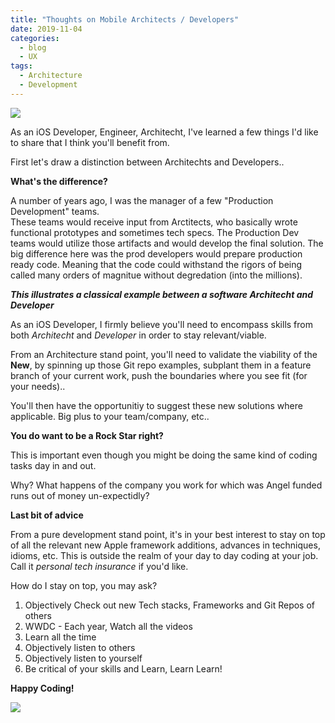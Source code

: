 ```yaml
---
title: "Thoughts on Mobile Architects / Developers"
date: 2019-11-04
categories:
  - blog
  - UX
tags:
  - Architecture
  - Development
---
```


![](https://cjazz.github.io/assets/images/clipartwiki.com-architect-clipart-1437482.png)

As an iOS Developer, Engineer, Architecht, I've learned a few things
I'd like to share that I think you'll benefit from.

First let's draw a distinction between Architechts and Developers..

**What's the difference?**

A number of years ago, I was the manager of a few "Production Development" teams.  
These teams would receive input from Arctitects, who basically wrote functional prototypes and sometimes tech specs.  The Production Dev teams would utilize those artifacts and would develop the final solution.
The big difference here was the prod developers would prepare production ready code.  Meaning that the code could withstand the rigors of being called many orders of magnitue without degredation (into the millions).  

***This illustrates a classical example between a software Architecht and Developer***


As an iOS Developer, I firmly believe you'll need to encompass skills from both *Architecht* and *Developer* in order to stay relevant/viable.

From an Architecture stand point, you'll need to validate the viability of the **New**, by spinning up those Git repo examples, subplant them in a feature branch of your current work, push the boundaries where you see fit (for your needs)..

You'll then have the opportunitiy to suggest these new solutions where applicable.  Big plus to your team/company, etc..  

**You do want to be a Rock Star right?**

This is important even though you might be doing the same kind of coding tasks day in and out.

Why?  What happens of the company you work for which was Angel funded runs out of money un-expectidly?


**Last bit of advice**

From a pure development stand point, it's in your best interest to stay on top of all the relevant new Apple framework additions, advances in techniques, idioms, etc.  This is outside the realm of your day to day coding at your job.   Call it *personal tech insurance* if you'd like.

How do I stay on top, you may ask?

1. Objectively Check out new Tech stacks, Frameworks and Git Repos of others
2. WWDC - Each year, Watch all the videos
3. Learn all the time
4. Objectively listen to others
5. Objectively listen to yourself
6. Be critical of your skills and Learn, Learn Learn!

**Happy Coding!**

![](https://cjazz.github.io/assets/images/clipartwiki.com-development-clipart-408069.png)






 
